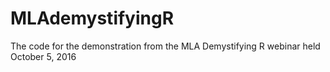 # MLAdemystifyingR
The code for the demonstration from the MLA Demystifying R webinar held October 5, 2016
